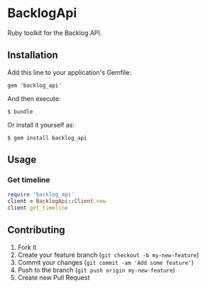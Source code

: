 # BacklogApi

Ruby toolkit for the Backlog API.

## Installation

Add this line to your application's Gemfile:

    gem 'backlog_api'

And then execute:

    $ bundle

Or install it yourself as:

    $ gem install backlog_api

## Usage

### Get timeline
```ruby
require 'backlog_api'
client = BacklogApi::Client.new
client.get_timeline
```

## Contributing

1. Fork it
2. Create your feature branch (`git checkout -b my-new-feature`)
3. Commit your changes (`git commit -am 'Add some feature'`)
4. Push to the branch (`git push origin my-new-feature`)
5. Create new Pull Request

